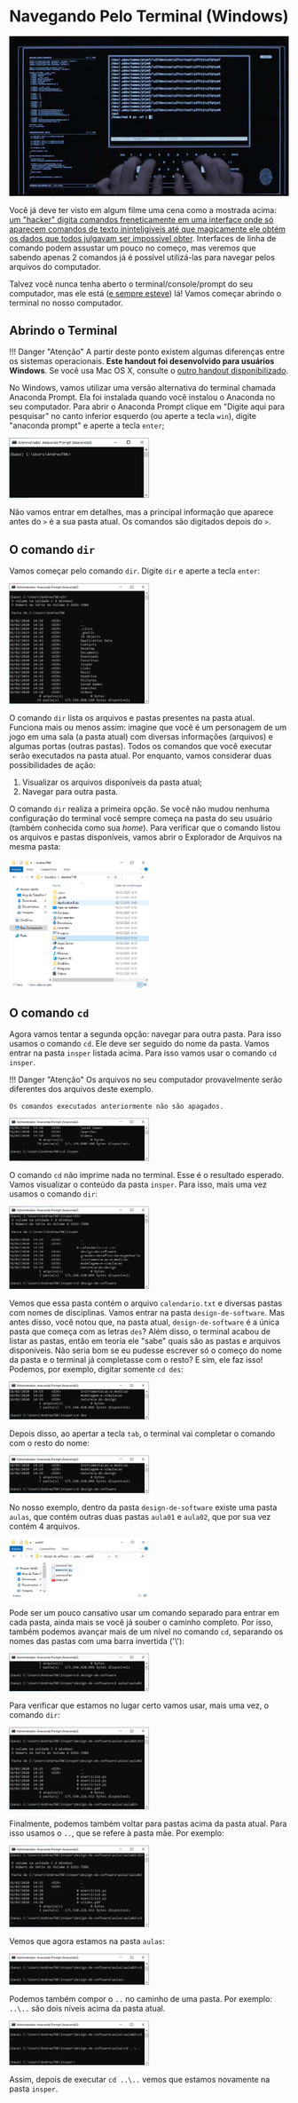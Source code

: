 # Navegando Pelo Terminal (Windows)

<img src="./raw/terminal-win/tron-legacy-grep.jpg" alt="Fonte: http://twentyeighttwelve.com/tron-legacy-command-line/" />

Você já deve ter visto em algum filme uma cena como a mostrada acima: [um "hacker" digita comandos freneticamente em uma interface onde só aparecem comandos de texto ininteligíveis até que magicamente ele obtém os dados que todos julgavam ser impossível obter](http://hackertyper.com/). Interfaces de linha de comando podem assustar um pouco no começo, mas veremos que sabendo apenas 2 comandos já é possível utilizá-las para navegar pelos arquivos do computador.

Talvez você nunca tenha aberto o terminal/console/prompt do seu computador, mas ele está ([e sempre esteve](https://en.wikipedia.org/wiki/Command-line_interface)) lá! Vamos começar abrindo o terminal no nosso computador.

## Abrindo o Terminal

!!! Danger "Atenção"
    A partir deste ponto existem algumas diferenças entre os sistemas operacionais. **Este handout foi desenvolvido para usuários Windows**. Se você usa Mac OS X, consulte o [outro handout disponibilizado](/terminal-macos).

No Windows, vamos utilizar uma versão alternativa do terminal chamada Anaconda Prompt. Ela foi instalada quando você instalou o Anaconda no seu computador. Para abrir o Anaconda Prompt clique em "Digite aqui para pesquisar" no canto inferior esquerdo (ou aperte a tecla `win`), digite "anaconda prompt" e aperte a tecla `enter`;

<img src="./raw/terminal-win/win-term0.png" alt="Uma janela parecida com essa deve aparecer ao abrir o terminal" width="50%" />

Não vamos entrar em detalhes, mas a principal informação que aparece antes do `>` é a sua pasta atual. Os comandos são digitados depois do `>`.

## O comando `dir`

Vamos começar pelo comando `dir`. Digite `dir` e aperte a tecla `enter`:

<img src="./raw/terminal-win/win-term1.png" alt="Resultado do comando `dir`" width="50%" />

O comando `dir` lista os arquivos e pastas presentes na pasta atual. Funciona mais ou menos assim: imagine que você é um personagem de um jogo em uma sala (a pasta atual) com diversas informações (arquivos) e algumas portas (outras pastas). Todos os comandos que você executar serão executados na pasta atual. Por enquanto, vamos considerar duas possibilidades de ação:

1. Visualizar os arquivos disponíveis da pasta atual;
2. Navegar para outra pasta.

O comando `dir` realiza a primeira opção. Se você não mudou nenhuma configuração do terminal você sempre começa na pasta do seu usuário (também conhecida como sua *home*). Para verificar que o comando listou os arquivos e pastas disponíveis, vamos abrir o Explorador de Arquivos na mesma pasta:

<img src="./raw/terminal-win/win-explorer1.png" alt="Conteúdo da home" width="50%" />

## O comando `cd`

Agora vamos tentar a segunda opção: navegar para outra pasta. Para isso usamos o comando `cd`. Ele deve ser seguido do nome da pasta. Vamos entrar na pasta `insper` listada acima. Para isso vamos usar o comando `cd insper`.

!!! Danger "Atenção"
    Os arquivos no seu computador provavelmente serão diferentes dos arquivos deste exemplo.

    Os comandos executados anteriormente não são apagados.

<img src="./raw/terminal-win/win-term2.png" alt="Executando o comando `cd`" width="50%" />

O comando `cd` não imprime nada no terminal. Esse é o resultado esperado. Vamos visualizar o conteúdo da pasta `insper`. Para isso, mais uma vez usamos o comando `dir`:

<img src="./raw/terminal-win/win-term3.png" alt="Resultado do comando `dir` na pasta `insper`" width="50%" />

Vemos que essa pasta contém o arquivo `calendario.txt` e diversas pastas com nomes de disciplinas. Vamos entrar na pasta `design-de-software`. Mas antes disso, você notou que, na pasta atual, `design-de-software` é a única pasta que começa com as letras `des`? Além disso, o terminal acabou de listar as pastas, então em teoria ele "sabe" quais são as pastas e arquivos disponíveis. Não seria bom se eu pudesse escrever só o começo do nome da pasta e o terminal já completasse com o resto? E sim, ele faz isso! Podemos, por exemplo, digitar somente `cd des`:

<img src="./raw/terminal-win/win-term4.png" alt="Digitando apenas `cd` e o começo do nome da pasta" width="50%" />

Depois disso, ao apertar a tecla `tab`, o terminal vai completar o comando com o resto do nome:

<img src="./raw/terminal-win/win-term5.png" alt="O terminal completa o nome da pasta quando não há ambiguidade" width="50%" />

No nosso exemplo, dentro da pasta `design-de-software` existe uma pasta `aulas`, que contém outras duas pastas `aula01` e `aula02`, que por sua vez contém 4 arquivos.

<img src="./raw/terminal-win/win-explorer2.png" alt="Conteúdo da pasta `design-de-software`" width="50%" />

Pode ser um pouco cansativo usar um comando separado para entrar em cada pasta, ainda mais se você já souber o caminho completo. Por isso, também podemos avançar mais de um nível no comando `cd`, separando os nomes das pastas com uma barra invertida ('\\'):

<img src="./raw/terminal-win/win-term6.png" alt="Podemos usar o comando `cd` com um caminho mais longo" width="50%" />

Para verificar que estamos no lugar certo vamos usar, mais uma vez, o comando `dir`:

<img src="./raw/terminal-win/win-term7.png" alt="Resultado do comando `dir` na pasta `insper\design-de-software\aulas\aula02`" width="50%" />

Finalmente, podemos também voltar para pastas acima da pasta atual. Para isso usamos o `..`, que se refere à pasta mãe. Por exemplo:

<img src="./raw/terminal-win/win-term8.png" alt="Usando o `cd ..` para subir um nível" width="50%" />

Vemos que agora estamos na pasta `aulas`:

<img src="./raw/terminal-win/win-term9.png" alt="Usando `ls` para ver o conteúdo" width="50%" />

Podemos também compor o `..` no caminho de uma pasta. Por exemplo: `..\..` são dois níveis acima da pasta atual.

<img src="./raw/terminal-win/win-term10.png" alt="Combinando o `..` em um caminho mais complexo" width="50%" />

Assim, depois de executar `cd ..\..` vemos que estamos novamente na pasta `insper`.
